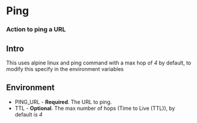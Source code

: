 <h1 id="ping">Ping</h1>
<h3 id="action-to-ping-a-url">Action to ping a URL</h3>
<h2 id="intro">Intro</h2>
<p>This uses alpine linux and ping command with a max hop of <i>4</i> by default, to modify this specify in the environment variables</p>
<h2 id="environment">Environment</h2>
<ul>
<li>PING_URL - <strong>Required</strong>. The URL to ping.</li>
<li>TTL - <strong>Optional</strong>. The max number of hops (Time to Live (TTL)), by default is <i>4</i></li>
</ul>
